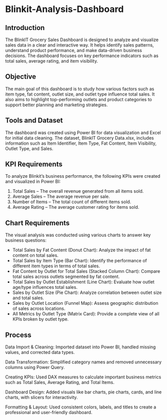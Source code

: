 # Blinkit-Analysis-Dashboard
## Introduction

The BlinkIT Grocery Sales Dashboard is designed to analyze and visualize sales data in a clear and interactive way. It helps identify sales patterns, understand product performance, and make data-driven business decisions. The dashboard focuses on key performance indicators such as total sales, average rating, and item visibility.

## Objective

The main goal of this dashboard is to study how various factors such as item type, fat content, outlet size, and outlet type influence total sales. It also aims to highlight top-performing outlets and product categories to support better planning and marketing strategies.

## Tools and Dataset

The dashboard was created using Power BI for data visualization and Excel for initial data cleaning. The dataset, BlinkIT Grocery Data.xlsx, includes information such as Item Identifier, Item Type, Fat Content, Item Visibility, Outlet Type, and Sales.

## KPI Requirements
To analyze Blinkit’s business performance, the following KPIs were created and visualized in Power BI:
1. Total Sales – The overall revenue generated from all items sold.
2. Average Sales – The average revenue per sale.
3. Number of Items – The total count of different items sold.
4. Average Rating – The average customer rating for items sold.
   
## Chart Requirements
The visual analysis was conducted using various charts to answer key business questions:
- Total Sales by Fat Content (Donut Chart): Analyze the impact of fat content on total sales.
- Total Sales by Item Type (Bar Chart): Identify the performance of different item types in terms of total sales.
- Fat Content by Outlet for Total Sales (Stacked Column Chart): Compare total sales across outlets segmented by fat content.
- Total Sales by Outlet Establishment (Line Chart): Evaluate how outlet age/type influences total sales.
- Sales by Outlet Size (Pie Chart): Analyze correlation between outlet size and total sales.
- Sales by Outlet Location (Funnel Map): Assess geographic distribution of sales across locations.
- All Metrics by Outlet Type (Matrix Card): Provide a complete view of all KPIs broken by outlet type.
## Process

Data Import & Cleaning: Imported dataset into Power BI, handled missing values, and corrected data types.

Data Transformation: Simplified category names and removed unnecessary columns using Power Query.

Creating KPIs: Used DAX measures to calculate important business metrics such as Total Sales, Average Rating, and Total Items.

Dashboard Design: Added visuals like bar charts, pie charts, cards, and line charts, with slicers for interactivity.

Formatting & Layout: Used consistent colors, labels, and titles to create a professional and user-friendly dashboard.





